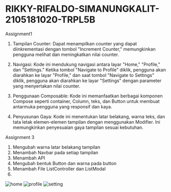# RIKKY-RIFALDO-SIMANUNGKALIT-2105181020-TRPL5B
Assignment1
1. Tampilan Counter: Dapat menampilkan counter yang dapat diinkrementasi dengan tombol "Increment Counter," memungkinkan pengguna melihat dan meningkatkan nilai counter.

2. Navigasi: Kode ini mendukung navigasi antara layar "Home," "Profile," dan "Settings." Ketika tombol "Navigate to Profile" diklik, pengguna akan diarahkan ke layar "Profile," dan saat tombol "Navigate to Settings" diklik, pengguna akan diarahkan ke layar "Settings" dengan parameter yang menyertakan nilai counter.

3. Penggunaan Composable: Kode ini memanfaatkan berbagai komponen Compose seperti container, Column, teks, dan Button untuk membuat antarmuka pengguna yang responsif dan kaya.

4. Penyusunan Gaya: Kode ini menentukan latar belakang, warna teks, dan tata letak elemen-elemen tampilan dengan menggunakan Modifier. Ini memungkinkan penyesuaian gaya tampilan sesuai kebutuhan.

Assignment 3
1. Mengubah warna latar belakang tampilan
2. Menambah Navbar pada setiap tampilan
3. Menambah API
4. Mengubah bentuk Button dan warna pada button
5. Menambah File ListController dan ListModal
6. 
![home](https://github.com/Rikky03/RIKKY-RIFALDO-SIMANUNGKALIT-2105181020-TRPL5B/assets/129709311/0323e649-d3a5-4d02-9609-aee73ce47c71)
![profile](https://github.com/Rikky03/RIKKY-RIFALDO-SIMANUNGKALIT-2105181020-TRPL5B/assets/129709311/959196cc-0ef0-4367-801a-376c9cf0fca3)
![setting](https://github.com/Rikky03/RIKKY-RIFALDO-SIMANUNGKALIT-2105181020-TRPL5B/assets/129709311/66ad7487-f210-4ebd-9e57-ae25ed10bf7e)

